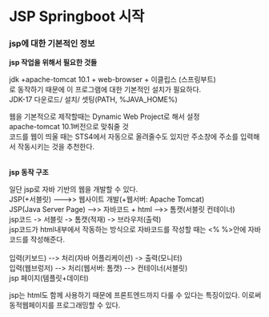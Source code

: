 <h1>JSP Springboot 시작</h1>

<h3>jsp에 대한 기본적인 정보</h3>
 
**jsp 작업을 위해서 필요한 것들**

jdk +apache-tomcat 10.1 + web-browser + 이클립스 (스프링부트)<br>
로 동작하기 때문에 이 프로그램에 대한 기본적인 설치가 필요하다.<br>
 JDK-17 다운로드/ 설치/ 셋팅(PATH, %JAVA_HOME%)
 
웹을 기본적으로 제작할때는 Dynamic Web Project로 해서 설정<br>
apache-tomcat 10.1버전으로 맞춰줄 것<br>
코드를 웹이 띄울 때는 STS4에서 자동으로 올려줄수도 있지만 주소창에 주소를 입력해서 작동시키는 것을 추천한다.
<br><br>

**jsp 동작 구조**

일단 jsp로 자바 기반의 웹을 개발할 수 있다.<br>
JSP(+서블릿) --->> 웹사이트 개발(+웹서버: Apache Tomcat)<br>
 JSP(Java Server Page) -->> 자바코드 + html -->> 톰캣(서블릿 컨테이너)<br>
 jsp코드 -> 서블릿 -> 톰캣(적재) -> 브라우저(출력)<br>
 jsp코드가 html내부에서 작동하는 방식으로 자바코드를 작성할 때는 <% %>안에 자바코드를 작성해준다.
<br><br>
입력(키보드) --> 처리(자바 어플리케이션) -> 출력(모니터)<br>
입력(웹브렁저) --> 처리(웹서버: 톰캣) --> 컨테이너(서블릿)<br>
jsp 페이지(템플릿+데이터)
 
jsp는 html도 함께 사용하기 때문에 프론트엔드까지 다룰 수 있다는 특징이있다.
이로써 동적웹페이지를 프로그래밍할 수 있다.
